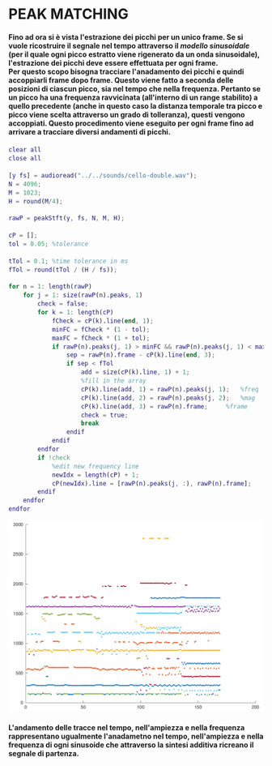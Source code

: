 # PEAK MATCHING

#### Fino ad ora si è vista l'estrazione dei picchi per un unico frame. Se si vuole ricostruire il segnale nel tempo attraverso il *modello sinusoidale* (per il quale ogni picco estratto viene rigenerato da un onda sinusoidale), l'estrazione dei picchi deve essere effettuata per ogni frame.</br> Per questo scopo bisogna tracciare l'anadamento dei picchi e quindi accoppiarli frame dopo frame. Questo viene fatto a seconda delle posizioni di ciascun picco, sia nel tempo che nella frequenza. Pertanto se un picco ha una frequenza ravvicinata (all'interno di un range stabilito) a quello precedente (anche in questo caso la distanza temporale tra picco e picco viene scelta attraverso un grado di tolleranza), questi vengono accoppiati. Questo procedimento viene eseguito per ogni frame fino ad arrivare a tracciare diversi andamenti di picchi.</br>

```matlab
clear all
close all

[y fs] = audioread("../../sounds/cello-double.wav");
N = 4096;
M = 1023;
H = round(M/4);

rawP = peakStft(y, fs, N, M, H);

cP = [];
tol = 0.05;	%tolerance

tTol = 0.1;	%time tolerance in ms
fTol = round(tTol / (H / fs));

for n = 1: length(rawP)
	for j = 1: size(rawP(n).peaks, 1)
		check = false;
		for k = 1: length(cP)
			fCheck = cP(k).line(end, 1);
			minFC = fCheck * (1 - tol);
			maxFC = fCheck * (1 + tol);
			if rawP(n).peaks(j, 1) > minFC && rawP(n).peaks(j, 1) < maxFC
				sep = rawP(n).frame - cP(k).line(end, 3);
				if sep < fTol
					add = size(cP(k).line, 1) + 1;
					%fill in the array
					cP(k).line(add, 1) = rawP(n).peaks(j, 1);	%freq
					cP(k).line(add, 2) = rawP(n).peaks(j, 2);	%mag	
					cP(k).line(add, 3) = rawP(n).frame;		%frame
					check = true;
					break
				endif
			endif
		endfor
		if !check 
			%edit new frequency line
			newIdx = length(cP) + 1;
			cP(newIdx).line = [rawP(n).peaks(j, :), rawP(n).frame];
		endif
	endfor
endfor
```

<p aling='center'>
	<img src='img/plot.png'>
</p>

#### L'andamento delle tracce nel tempo, nell'ampiezza e nella frequenza rappresentano ugualmente l'anadametno nel tempo, nell'ampiezza e nella frequenza di ogni sinusoide che attraverso la sintesi additiva ricreano il segnale di partenza.

